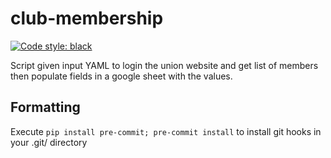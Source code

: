 # club-membership

[![Code style: black](https://img.shields.io/badge/code%20style-black-000000.svg)](https://github.com/ambv/black)

Script given input YAML to login the union website and get list of members then populate fields in a google sheet with the values.

## Formatting

Execute `pip install pre-commit; pre-commit install` to install git hooks in your .git/ directory
